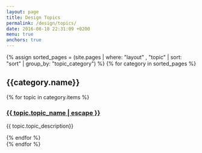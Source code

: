 ```yaml
---
layout: page
title: Design Topics
permalink: /design/topics/
date: 2016-08-18 22:31:09 +0200
menu: true
anchors: true
---
```

{% assign sorted_pages = (site.pages | where: "layout" , "topic" | sort: "sort" | group_by: "topic_category") %}
{% for category in sorted_pages %}
  <h2>{{category.name}}</h2>
  <div>
  {% for topic in category.items %}
    <h3><a href="{{ topic.url | prepend: site.baseurl | prepend: site.github.url}}">{{ topic.topic_name | escape }}</a></h3>
    <p>{{ topic.topic_description}}</p>
  {% endfor %}
  </div>
{% endfor %}
